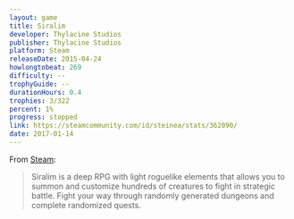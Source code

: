 ```yaml
---
layout: game
title: Siralim
developer: Thylacine Studios
publisher: Thylacine Studios
platform: Steam
releaseDate: 2015-04-24
howlongtobeat: 269
difficulty: --
trophyGuide: --
durationHours: 0.4
trophies: 3/322
percent: 1%
progress: stopped
link: https://steamcommunity.com/id/steinea/stats/362090/
date: 2017-01-14
---
```


From [Steam](https://store.steampowered.com/app/362090/Siralim/):

> Siralim is a deep RPG with light roguelike elements that allows you to summon and customize hundreds of creatures to fight in strategic battle. Fight your way through randomly generated dungeons and complete randomized quests.
